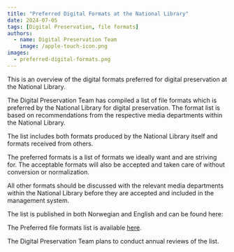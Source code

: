 ```yaml
---
title: "Preferred Digital Formats at the National Library"
date: 2024-07-05
tags: [Digital Preservation, file formats]
authors: 
  - name: Digital Preservation Team
    image: /apple-touch-icon.png
images: 
  - preferred-digital-formats.png
---
```


This is an overview of the digital formats preferred for digital preservation at the National Library. 

The Digital Preservation Team has compiled a list of file formats which is preferred by the National Library for digital preservation. The format list is based on recommendations from the respective media departments within the National Library. 

The list includes both formats produced by the National Library itself and formats received from others.  

The preferred formats is a list of formats we ideally want and are striving for. The acceptable formats will also be accepted and taken care of without conversion or normalization. 

All other formats should be discussed with the relevant media departments within the National Library before they are accepted and included in the management system. 

The list is published in both Norwegian and English and can be found here: 

The Preferred file formats list is available [here](/docs/formats/preferred-formats-en/ "Link to our Preferred file formats list").

The Digital Preservation Team plans to conduct annual reviews of the list. 
